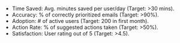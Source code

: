 - Time Saved: Avg. minutes saved per user/day (Target: >30 mins).
- Accuracy: % of correctly prioritized emails (Target: >90%).
- Adoption: # of active users (Target: 200 in first month).
- Action Rate: % of suggested actions taken (Target: >50%).
- Satisfaction: User rating out of 5 (Target: >4.5).

